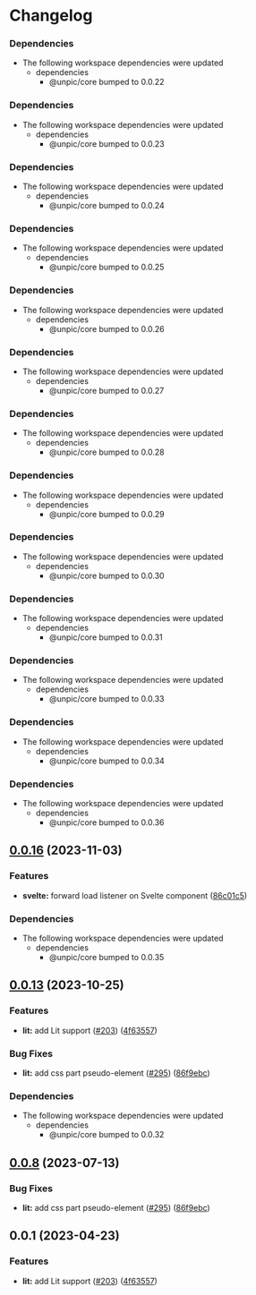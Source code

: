 # Changelog

### Dependencies

* The following workspace dependencies were updated
  * dependencies
    * @unpic/core bumped to 0.0.22

### Dependencies

* The following workspace dependencies were updated
  * dependencies
    * @unpic/core bumped to 0.0.23

### Dependencies

* The following workspace dependencies were updated
  * dependencies
    * @unpic/core bumped to 0.0.24

### Dependencies

* The following workspace dependencies were updated
  * dependencies
    * @unpic/core bumped to 0.0.25

### Dependencies

* The following workspace dependencies were updated
  * dependencies
    * @unpic/core bumped to 0.0.26

### Dependencies

* The following workspace dependencies were updated
  * dependencies
    * @unpic/core bumped to 0.0.27

### Dependencies

* The following workspace dependencies were updated
  * dependencies
    * @unpic/core bumped to 0.0.28

### Dependencies

* The following workspace dependencies were updated
  * dependencies
    * @unpic/core bumped to 0.0.29

### Dependencies

* The following workspace dependencies were updated
  * dependencies
    * @unpic/core bumped to 0.0.30

### Dependencies

* The following workspace dependencies were updated
  * dependencies
    * @unpic/core bumped to 0.0.31

### Dependencies

* The following workspace dependencies were updated
  * dependencies
    * @unpic/core bumped to 0.0.33

### Dependencies

* The following workspace dependencies were updated
  * dependencies
    * @unpic/core bumped to 0.0.34

### Dependencies

* The following workspace dependencies were updated
  * dependencies
    * @unpic/core bumped to 0.0.36

## [0.0.16](https://github.com/ascorbic/unpic-img/compare/lit-v0.0.15...lit-v0.0.16) (2023-11-03)


### Features

* **svelte:** forward load listener on Svelte component ([86c01c5](https://github.com/ascorbic/unpic-img/commit/86c01c5288693de72f6bb65497b6413fdedb0bb0))


### Dependencies

* The following workspace dependencies were updated
  * dependencies
    * @unpic/core bumped to 0.0.35

## [0.0.13](https://github.com/ascorbic/unpic-img/compare/lit-v0.0.12...lit-v0.0.13) (2023-10-25)


### Features

* **lit:** add Lit support ([#203](https://github.com/ascorbic/unpic-img/issues/203)) ([4f63557](https://github.com/ascorbic/unpic-img/commit/4f63557792d3c828c283ec0e935b54b11390a443))


### Bug Fixes

* **lit:** add css part pseudo-element ([#295](https://github.com/ascorbic/unpic-img/issues/295)) ([86f9ebc](https://github.com/ascorbic/unpic-img/commit/86f9ebce70bbf69b8ebadffd5c57d20cc999c9a2))


### Dependencies

* The following workspace dependencies were updated
  * dependencies
    * @unpic/core bumped to 0.0.32

## [0.0.8](https://github.com/ascorbic/unpic-img/compare/lit-v0.0.7...lit-v0.0.8) (2023-07-13)


### Bug Fixes

* **lit:** add css part pseudo-element ([#295](https://github.com/ascorbic/unpic-img/issues/295)) ([86f9ebc](https://github.com/ascorbic/unpic-img/commit/86f9ebce70bbf69b8ebadffd5c57d20cc999c9a2))

## 0.0.1 (2023-04-23)


### Features

* **lit:** add Lit support ([#203](https://github.com/ascorbic/unpic-img/issues/203)) ([4f63557](https://github.com/ascorbic/unpic-img/commit/4f63557792d3c828c283ec0e935b54b11390a443))

